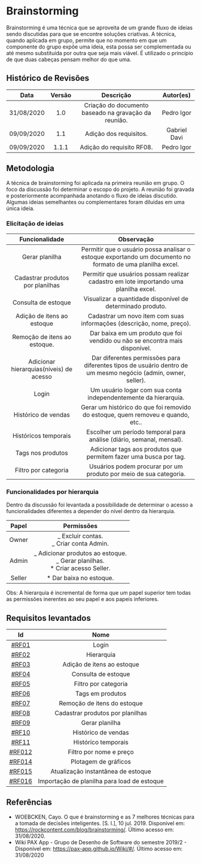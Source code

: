 # Brainstorming

Brainstorming é uma técnica que se aproveita de um grande fluxo de ideias sendo discutidas para que se encontre soluções criativas. A técnica, quando aplicada em grupo, permite que no momento em que um componente do grupo expõe uma ideia, esta possa ser complementada ou até mesmo substituída por outra que seja mais viável. É utilizado o princípio de que duas cabeças pensam melhor do que uma.

## Histórico de Revisões

|    Data    | Versão |                      Descrição                       | Autor(es)  |
| :--------: | :----: | :--------------------------------------------------: | :--------: |
| 31/08/2020 |  1.0   | Criação do documento baseado na gravação da reunião. | Pedro Igor |
| 09/09/2020 |  1.1   | Adição dos requisitos. | Gabriel Davi |
| 09/09/2020 | 1.1.1 | Adição do requisito RF08. | Pedro Igor |


## Metodologia

A técnica de brainstorming foi aplicada na primeira reunião em grupo. O foco da discussão foi determinar o escopo do projeto. A reunião foi gravada e posteriormente acompanhada anotando o fluxo de ideias discutido. Algumas ideias semelhantes ou complementares foram diluídas em uma única ideia.

### Elicitação de ideias

|             Funcionalidade              |                                                  Observação                                                   |
| :-------------------------------------: | :-----------------------------------------------------------------------------------------------------------: |
|             Gerar planilha              |   Permitir que o usuário possa analisar o estoque exportando um documento no formato de uma planilha excel.   |
|    Cadastrar produtos por planilhas     |             Permitir que usuários possam realizar cadastro em lote importando uma planilha excel.             |
|           Consulta de estoque           |                          Visualizar a quantidade disponível de determinado produto.                           |
|       Adição de itens ao estoque        |                     Cadastrar um novo item com suas informações (descrição, nome, preço).                     |
|      Remoção de itens ao estoque.       |                  Dar baixa em um produto que foi vendido ou não se encontra mais disponível.                  |
| Adicionar hierarquias(níveis) de acesso | Dar diferentes permissões para diferentes tipos de usuário dentro de um mesmo negócio (admin, owner, seller). |
|                  Login                  |                        Um usuário logar com sua conta independentemente da hierarquia.                        |
|           Histórico de vendas           |                Gerar um histórico do que foi removido do estoque, quem removeu e quando, etc..                |
|          Históricos temporais           |                     Escolher um período temporal para análise (diário, semanal, mensal).                      |
|            Tags nos produtos            |                       Adicionar tags aos produtos que permitem fazer uma busca por tag.                       |
|          Filtro por categoria           |                       Usuários podem procurar por um produto por meio de sua categoria.                       |

### Funcionalidades por hierarquia

Dentro da discussão foi levantada a possibilidade de determinar o acesso a funcionalidades diferentes a depender do nível dentro da hierarquia.

<div>

| Papel  |                                     Permissões                                      |
| :----: | :---------------------------------------------------------------------------------: |
| Owner  |                     _ Excluir contas.<br> _ Criar conta Admin.                      |
| Admin  | _ Adicionar produtos ao estoque.<br> _ Gerar planilhas.<br> \* Criar acesso Seller. |
| Seller |                              \* Dar baixa no estoque.                               |

Obs: A hierarquia é incremental de forma que um papel superior tem todas as permissões inerentes ao seu papel e aos papeis inferiores.

</div>

## Requisitos levantados

|                                   Id                                   |                    Nome                     |
| :--------------------------------------------------------------------: | :-----------------------------------------: |
| [#RF01](Elicitation/RequisitosElicitados.md?id=requisitos-funcionais)  |                    Login                    |
| [#RF02](Elicitation/RequisitosElicitados.md?id=requisitos-funcionais)  |                 Hierarquia                  |
| [#RF03](Elicitation/RequisitosElicitados.md?id=requisitos-funcionais)  |         Adição de itens ao estoque          |
| [#RF04](Elicitation/RequisitosElicitados.md?id=requisitos-funcionais)  |             Consulta de estoque             |
| [#RF05](Elicitation/RequisitosElicitados.md?id=requisitos-funcionais)  |            Filtro por categoria             |
| [#RF06](Elicitation/RequisitosElicitados.md?id=requisitos-funcionais)  |              Tags em produtos               |
| [#RF07](Elicitation/RequisitosElicitados.md?id=requisitos-funcionais)  |         Remoção de itens do estoque         |
| [#RF08](Elicitation/RequisitosElicitados.md?id=requisitos-funcionais)  |               Cadastrar produtos por planilhas               |
| [#RF09](Elicitation/RequisitosElicitados.md?id=requisitos-funcionais)  |               Gerar planilha                |
| [#RF10](Elicitation/RequisitosElicitados.md?id=requisitos-funcionais)  |             Histórico de vendas             |
| [#RF11](Elicitation/RequisitosElicitados.md?id=requisitos-funcionais)  |             Histórico temporais             |
| [#RF012](Elicitation/RequisitosElicitados.md?id=requisitos-funcionais) |           Filtro por nome e preço           |
| [#RF014](Elicitation/RequisitosElicitados.md?id=requisitos-funcionais) |            Plotagem de gráficos             |
| [#RF015](Elicitation/RequisitosElicitados.md?id=requisitos-funcionais) |     Atualização instantânea de estoque      |
| [#RF016](Elicitation/RequisitosElicitados.md?id=requisitos-funcionais) | Importação de planilha para load de estoque |

## Referências

- WOEBCKEN, Cayo. O que é brainstorming e as 7 melhores técnicas para a tomada de decisões inteligentes. [S. l.], 10 jul. 2019. Disponível em: <https://rockcontent.com/blog/brainstorming/>. Último acesso em: 31/08/2020.
- Wiki PAX App - Grupo de Desenho de Software do semestre 2019/2 - Disponível em: <https://pax-app.github.io/Wiki/#/>. Último acesso em: 31/08/2020
